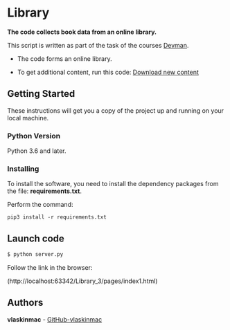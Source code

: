 # Library



**The code collects book data from an online library.**


This script is written as part of the task of the courses [Devman](https://dvmn.org).

- The code forms an online library.

- To get additional content, run this code: [Download new content](https://github.com/vlaskinmac/library_2)




## Getting Started

These instructions will get you a copy of the project up and running on your local machine.

### Python Version

Python 3.6 and later.

### Installing

To install the software, you need to install the dependency packages from the file: **requirements.txt**.

Perform the command:

```
pip3 install -r requirements.txt
```


## Launch code


```python
$ python server.py
```
Follow the link in the browser:

(http://localhost:63342/Library_3/pages/index1.html)



## Authors

**vlaskinmac**  - [GitHub-vlaskinmac](https://github.com/vlaskinmac/)
